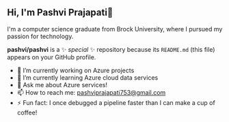 ## Hi, I'm Pashvi Prajapati👋

 I'm a computer science graduate from Brock University, where I pursued my passion for technology. 

**pashvi/pashvi** is a ✨ _special_ ✨ repository because its `README.md` (this file) appears on your GitHub profile.

- 🔭 I’m currently working on Azure projects
- 🌱 I’m currently learning Azure cloud data services
- 💬 Ask me about Azure services!
- 📫 How to reach me: pashviprajapati753@gmail.com
- ⚡ Fun fact: I once debugged a pipeline faster than I can make a cup of coffee!

